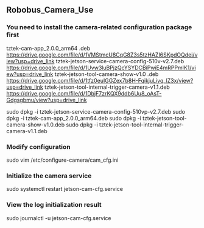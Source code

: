 ## Robobus_Camera_Use
### You need to install the camera-related configuration package first
  tztek-cam-app_2.0.0_arm64 .deb                        https://drive.google.com/file/d/1VMStmcU8CqG8Z3s5tzHAZI6SKpdOQdei/view?usp=drive_link
  tztek-jetson-service-camera-config-510v-v2.7.deb      https://drive.google.com/file/d/1Uvw3luBPjzQcYSYDCBiPwiE4mRPPmlK1/view?usp=drive_link
  tztek-jetson-tool-camera-show-v1.0 .deb               https://drive.google.com/file/d/1tfz0euIGGZex7b8H-FqikjuLivq_lZ3x/view?usp=drive_link
  tztek-jetson-tool-internal-trigger-camera-v1.1.deb    https://drive.google.com/file/d/1DbjF7zrKQX9ddb6Uu8_oAsT-Gdgsgbmu/view?usp=drive_link

  sudo dpkg -i tztek-jetson-service-camera-config-510vp-v2.7.deb
  sudo dpkg -i tztek-cam-app_2.0.0_arm64.deb
  sudo dpkg -i tztek-jetson-tool-camera-show-v1.0.deb
  sudo dpkg -i tztek-jetson-tool-internal-trigger-camera-v1.1.deb
  
### Modify configuration
  sudo vim /etc/configure-camera/cam_cfg.ini
  
### Initialize the camera service
  sudo systemctl restart jetson-cam-cfg.service
  
### View the log initialization result
  sudo journalctl -u jetson-cam-cfg.service
